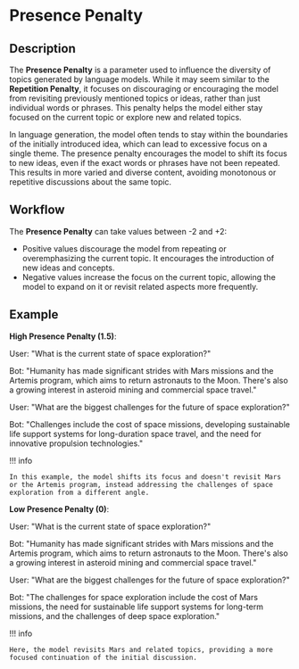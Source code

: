 # Presence Penalty

## Description

The **Presence Penalty** is a parameter used to influence the diversity of topics generated by language models.
While it may seem similar to the **Repetition Penalty**, it focuses on discouraging or encouraging the model from revisiting previously mentioned topics or ideas, rather than just individual words or phrases.
This penalty helps the model either stay focused on the current topic or explore new and related topics.

In language generation, the model often tends to stay within the boundaries of the initially introduced idea, which can lead to excessive focus on a single theme.
The presence penalty encourages the model to shift its focus to new ideas, even if the exact words or phrases have not been repeated.
This results in more varied and diverse content, avoiding monotonous or repetitive discussions about the same topic.

## Workflow

The **Presence Penalty** can take values between -2 and +2:

- Positive values discourage the model from repeating or overemphasizing the current topic. It encourages the introduction of new ideas and concepts.
- Negative values increase the focus on the current topic, allowing the model to expand on it or revisit related aspects more frequently.

## Example

**High Presence Penalty (1.5)**:

User: "What is the current state of space exploration?"

Bot: "Humanity has made significant strides with Mars missions and the Artemis program, which aims to return astronauts to the Moon. There's also a growing interest in asteroid mining and commercial space travel."

User: "What are the biggest challenges for the future of space exploration?"

Bot: "Challenges include the cost of space missions, developing sustainable life support systems for long-duration space travel, and the need for innovative propulsion technologies."

!!! info

    In this example, the model shifts its focus and doesn't revisit Mars or the Artemis program, instead addressing the challenges of space exploration from a different angle.

**Low Presence Penalty (0)**:

User: "What is the current state of space exploration?"

Bot: "Humanity has made significant strides with Mars missions and the Artemis program, which aims to return astronauts to the Moon. There's also a growing interest in asteroid mining and commercial space travel."

User: "What are the biggest challenges for the future of space exploration?"

Bot: "The challenges for space exploration include the cost of Mars missions, the need for sustainable life support systems for long-term missions, and the challenges of deep space exploration."

!!! info

    Here, the model revisits Mars and related topics, providing a more focused continuation of the initial discussion.
